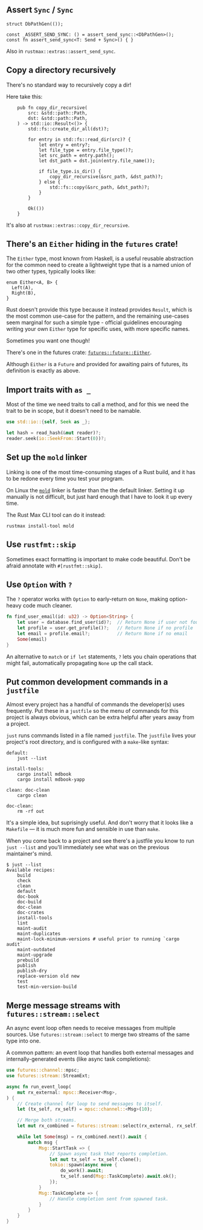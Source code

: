 ## Assert `Sync` / `Sync`

```
struct DbPathGen(());

const _ASSERT_SEND_SYNC: () = assert_send_sync::<DbPathGen>();
const fn assert_send_sync<T: Send + Sync>() { }
```

Also in `rustmax::extras::assert_send_sync`.


## Copy a directory recursively

There's no standard way to recursively copy a dir!

Here take this:

```
    pub fn copy_dir_recursive(
        src: &std::path::Path,
        dst: &std::path::Path,
    ) -> std::io::Result<()> {
        std::fs::create_dir_all(dst)?;

        for entry in std::fs::read_dir(src)? {
            let entry = entry?;
            let file_type = entry.file_type()?;
            let src_path = entry.path();
            let dst_path = dst.join(entry.file_name());

            if file_type.is_dir() {
                copy_dir_recursive(&src_path, &dst_path)?;
            } else {
                std::fs::copy(&src_path, &dst_path)?;
            }
        }

        Ok(())
    }
```

It's also at `rustmax::extras::copy_dir_recursive`.


## There's an `Either` hiding in the `futures` crate!

The `Either` type, most known from Haskell, is a useful
reusable abstraction for the common need to create a lightweight type
that is a named union of two other types, typically looks like:

```
enum Either<A, B> {
  Left(A),
  Right(B),
}
```

Rust doesn't provide this type because it instead provides `Result`,
which is the most common use-case for the pattern, and the remaining
use-cases seem marginal for such a simple type - official guidelines
encouraging writing your own `Either` type for specific uses, with more
specific names.

Sometimes you want one though!

There's one in the futures crate: [`futures::future::Either`].

Although `Either` is a `Future` and provided for awaiting pairs of futures,
its definition is exactly as above.

[`futures::future::Either`]: https://docs.rs/futures/latest/futures/future/enum.Either.html


## Import traits with `as _`

Most of the time we need traits to call a method,
and for this we need the trait to be in scope,
but it doesn't need to be namable.

```rust
use std::io::{self, Seek as _};

let hash = read_hash(&mut reader)?;
reader.seek(io::SeekFrom::Start(0))?;
```




## Set up the `mold` linker

Linking is one of the most time-consuming
stages of a Rust build,
and it has to be redone every time you test your program.

On Linux the [`mold`] linker is faster than
the the default linker.
Setting it up manually is not difficult,
but just hard enough that I have to look it up
every time.

The Rust Max CLI tool can do it instead:

`rustmax install-tool mold`

[`mold`]: https://github.com/rui314/mold


## Use `rustfmt::skip`

Sometimes exact formatting is important to make code beautiful.
Don't be afraid annotate with `#[rustfmt::skip]`.


## Use `Option` with `?`

The `?` operator works with `Option` to early-return on `None`,
making option-heavy code much cleaner.

```rust
fn find_user_email(id: u32) -> Option<String> {
    let user = database.find_user(id)?;  // Return None if user not found
    let profile = user.get_profile()?;   // Return None if no profile
    let email = profile.email?;          // Return None if no email
    Some(email)
}
```

An alternative to `match` or `if let` statements, `?` lets you chain
operations that might fail, automatically propagating `None` up the call stack.


## Put common development commands in a `justfile`

Almost every project has a handful of commands the developer(s)
uses frequently. Put these in a `justfile` so the menu of
commands for this project is always obvious, which
can be extra helpful after years away from a project.

`just` runs commands listed in a file named `justfile`.
The `justfile` lives your project's root directory,
and is configured with a `make`-like syntax:

```just
default:
    just --list

install-tools:
    cargo install mdbook
    cargo install mdbook-yapp

clean: doc-clean
    cargo clean

doc-clean:
    rm -rf out
```

It's a simple idea, but suprisingly useful. And don't worry that it looks like
a `Makefile` &mdash; it is much more fun and sensible in use than `make`.

When you come back to a project and see there's a justfile you
know to run `just --list` and you'll immediately see what
was on the previous maintainer's mind.

```
$ just --list
Available recipes:
    build
    check
    clean
    default
    doc-book
    doc-build
    doc-clean
    doc-crates
    install-tools
    lint
    maint-audit
    maint-duplicates
    maint-lock-minimum-versions # useful prior to running `cargo audit`
    maint-outdated
    maint-upgrade
    prebuild
    publish
    publish-dry
    replace-version old new
    test
    test-min-version-build
```


## Merge message streams with `futures::stream::select`

An async event loop often needs to receive messages from multiple sources.
Use `futures::stream::select` to merge two streams of the same type into one.

A common pattern: an event loop that handles both external messages
and internally-generated events (like async task completions):

```rust
use futures::channel::mpsc;
use futures::stream::StreamExt;

async fn run_event_loop(
    mut rx_external: mpsc::Receiver<Msg>,
) {
    // Create channel for loop to send messages to itself.
    let (tx_self, rx_self) = mpsc::channel::<Msg>(10);

    // Merge both streams.
    let mut rx_combined = futures::stream::select(rx_external, rx_self);

    while let Some(msg) = rx_combined.next().await {
        match msg {
            Msg::StartTask => {
                // Spawn async task that reports completion.
                let mut tx_self = tx_self.clone();
                tokio::spawn(async move {
                    do_work().await;
                    tx_self.send(Msg::TaskComplete).await.ok();
                });
            }
            Msg::TaskComplete => {
                // Handle completion sent from spawned task.
            }
        }
    }
}
```
